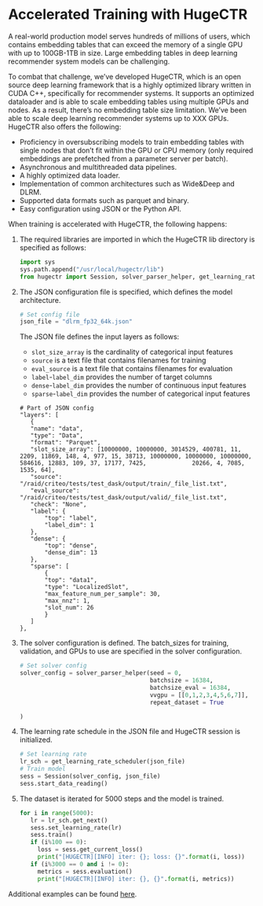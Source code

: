 Accelerated Training with HugeCTR
=================================

A real-world production model serves hundreds of millions of users, which contains embedding tables that can exceed the memory of a single GPU with up to 100GB-1TB in size. Large embedding tables in deep learning recommender system models can be challenging.

To combat that challenge, we’ve developed HugeCTR, which is an open source deep learning framework that is a highly optimized library written in CUDA C++, specifically for recommender systems. It supports an optimized dataloader and is able to scale embedding tables using multiple GPUs and nodes. As a result, there’s no embedding table size limitation. We’ve been able to scale deep learning recommender systems up to XXX GPUs. HugeCTR also offers the following:

* Proficiency in oversubscribing models to train embedding tables with single nodes that don’t fit within the GPU or CPU memory (only required embeddings are prefetched from a parameter server per batch).
* Asynchronous and multithreaded data pipelines.
* A highly optimized data loader.
* Implementation of common architectures such as Wide&Deep and DLRM.
* Supported data formats such as parquet and binary.
* Easy configuration using JSON or the Python API.

When training is accelerated with HugeCTR, the following happens:

1. The required libraries are imported in which the HugeCTR lib directory is specified as follows:
   
   ```python
   import sys
   sys.path.append("/usr/local/hugectr/lib")
   from hugectr import Session, solver_parser_helper, get_learning_rate_scheduler
   ```

2. The JSON configuration file is specified, which defines the model architecture.

   ```python
   # Set config file
   json_file = "dlrm_fp32_64k.json"
   ```
   
   The JSON file defines the input layers as follows:

   * `slot_size_array` is the cardinality of categorical input features
   * `source` is a text file that contains filenames for training
   * `eval_source` is a text file that contains filenames for evaluation
   * `label`-`label_dim` provides the number of target columns
   * `dense`-`label_dim` provides the number of continuous input features
   * `sparse`-`label_dim` provides the number of categorical input features
   

   ```
   # Part of JSON config
   "layers": [
      {
      "name": "data",
      "type": "Data",
      "format": "Parquet",
      "slot_size_array": [10000000, 10000000, 3014529, 400781, 11, 2209, 11869, 148, 4, 977, 15, 38713, 10000000, 10000000, 10000000, 584616, 12883, 109, 37, 17177, 7425,             20266, 4, 7085, 1535, 64],
      "source": "/raid/criteo/tests/test_dask/output/train/_file_list.txt",
      "eval_source": "/raid/criteo/tests/test_dask/output/valid/_file_list.txt",
      "check": "None",
      "label": {
          "top": "label",
          "label_dim": 1
      },
      "dense": {
          "top": "dense",
          "dense_dim": 13
      },
      "sparse": [
          {
          "top": "data1",
          "type": "LocalizedSlot",
          "max_feature_num_per_sample": 30,
          "max_nnz": 1,
          "slot_num": 26
          }
      ]
   },
   ```
   
3. The solver configuration is defined. The batch_sizes for training, validation, and GPUs to use are specified in the solver configuration.

   ```python
   # Set solver config
   solver_config = solver_parser_helper(seed = 0,
                                        batchsize = 16384,
                                        batchsize_eval = 16384,
                                        vvgpu = [[0,1,2,3,4,5,6,7]],
                                        repeat_dataset = True

   )
   ```

4. The learning rate schedule in the JSON file and HugeCTR session is initialized.

   ```python
   # Set learning rate
   lr_sch = get_learning_rate_scheduler(json_file)
   # Train model
   sess = Session(solver_config, json_file)
   sess.start_data_reading()
   ```

5. The dataset is iterated for 5000 steps and the model is trained.

   ```python
   for i in range(5000):
      lr = lr_sch.get_next()
      sess.set_learning_rate(lr)
      sess.train()
      if (i%100 == 0):
        loss = sess.get_current_loss()
        print("[HUGECTR][INFO] iter: {}; loss: {}".format(i, loss))
      if (i%3000 == 0 and i != 0):
        metrics = sess.evaluation()
        print("[HUGECTR][INFO] iter: {}, {}".format(i, metrics))
   ```

Additional examples can be found [here](https://github.com/NVIDIA/NVTabular/tree/main/examples/hugectr).

